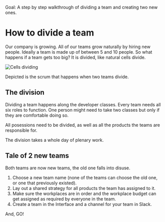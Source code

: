 Goal: A step by step walkthrough of dividing a team and creating two new ones.

# How to divide a team

Our company is growing. All of our teams grow naturally by hiring new people. Ideally a team is made up of between 5 and 10 people. So what happens if a team gets too big? It is divided, like natural cells divide.

![Cells dividing](http://i.giphy.com/zlDvp7eTc0ik.gif)

Depicted is the scrum that happens when two teams divide.

## The division

Dividing a team happens along the developer classes. Every team needs all six roles to function. One person might need to take two classes but only if they are comfortable doing so.

All posessions need to be divided, as well as all the products the teams are responsible for.

The division takes a whole day of plenary work.

## Tale of 2 new teams

Both teams are now new teams, the old one falls into disuse.

1. Choose a new team name (none of the teams can choose the old one, or one that previously existed).
2. Lay out a shared strategy for all products the team has assigned to it.
3. Make sure the workplaces are in order and the workplace budget can get assigned as required by everyone in the team.
4. Create a team in the Interface and a channel for your team in Slack.

And, GO!
